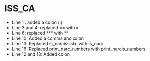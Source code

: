 # ISS_CA
- Line 1 : added a colon (:)  
- Line 3 and 4: replaced == with =  
- Line 6: replaced *** with **  
- Line 10: Added a comma and colon  
- Line 13: Replaced is_narcissistic with is_narc  
- Line 16: Replaced print_narc_numbers with print_narcis_numbers  
- Line 12 and 13: Added colon  
